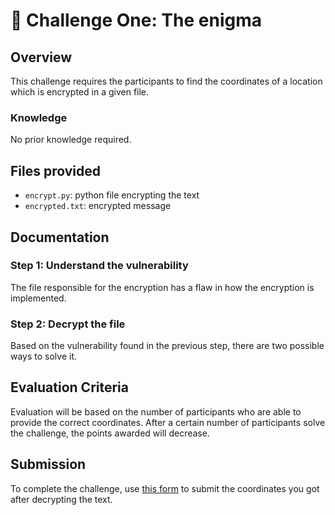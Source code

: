 # 🧩 Challenge One: The enigma

## Overview

This challenge requires the participants to find the coordinates of a location which is encrypted in a given file.

### Knowledge

No prior knowledge required.

## Files provided

- `encrypt.py`: python file encrypting the text
- `encrypted.txt`: encrypted message

## Documentation

### Step 1: Understand the vulnerability

The file responsible for the encryption has a flaw in how the encryption is implemented.

### Step 2: Decrypt the file

Based on the vulnerability found in the previous step, there are two possible ways to solve it.

## Evaluation Criteria

Evaluation will be based on the number of participants who are able to provide the correct coordinates. After a certain number of participants solve the challenge, the points awarded will decrease.

## Submission

To complete the challenge, use [this form]() to submit the coordinates you got after decrypting the text.
